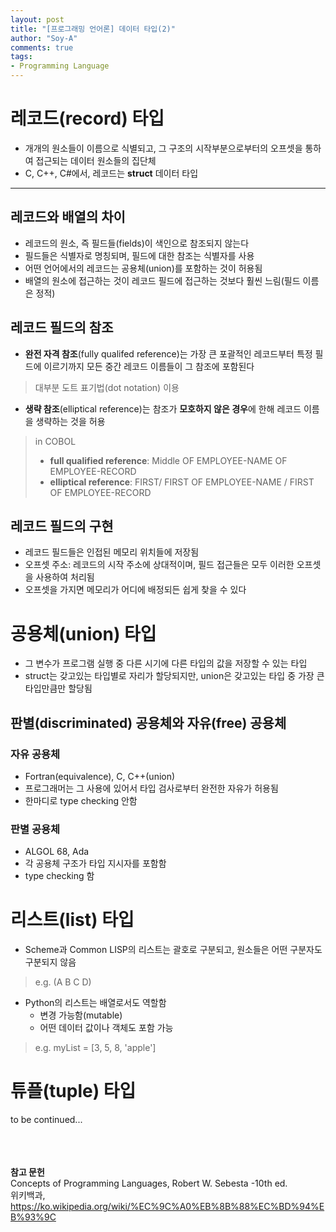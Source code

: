 ```yaml
---
layout: post
title: "[프로그래밍 언어론] 데이터 타입(2)"
author: "Soy-A"
comments: true
tags:
- Programming Language
---
```


# 레코드(record) 타입

- 개개의 원소들이 이름으로 식별되고, 그 구조의 시작부분으로부터의 오프셋을 통하여 접근되는 데이터 원소들의 집단체
- C, C++, C#에서, 레코드는 **struct** 데이터 타입

---

## 레코드와 배열의 차이

- 레코드의 원소, 즉 필드들(fields)이 색인으로 참조되지 않는다
- 필드들은 식별자로 명칭되며, 필드에 대한 참조는 식별자를 사용
- 어떤 언어에서의 레코드는 공용체(union)를 포함하는 것이 허용됨
- 배열의 원소에 접근하는 것이 레코드 필드에 접근하는 것보다 훨씬 느림(필드 이름은 정적)

## 레코드 필드의 참조

- **완전 자격 참조**(fully qualifed reference)는 가장 큰 포괄적인 레코드부터 특정 필드에 이르기까지 모든 중간 레코드 이름들이 그 참조에 포함된다
> 대부분 도트 표기법(dot notation) 이용
- **생략 참조**(elliptical reference)는 참조가 **모호하지 않은 경우**에 한해 레코드 이름을 생략하는 것을 허용
> in COBOL
>- **full qualified reference**: Middle OF EMPLOYEE-NAME OF EMPLOYEE-RECORD
>- **elliptical reference**: FIRST/ FIRST OF EMPLOYEE-NAME / FIRST OF EMPLOYEE-RECORD

## 레코드 필드의 구현

- 레코드 필드들은 인접된 메모리 위치들에 저장됨
- 오프셋 주소: 레코드의 시작 주소에 상대적이며, 필드 접근들은 모두 이러한 오프셋을 사용하여 처리됨
- 오프셋을 가지면 메모리가 어디에 배정되든 쉽게 찾을 수 있다

# 공용체(union) 타입

- 그 변수가 프로그램 실행 중 다른 시기에 다른 타입의 값을 저장할 수 있는 타입
- struct는 갖고있는 타입별로 자리가 할당되지만, union은 갖고있는 타입 중 가장 큰 타입만큼만 할당됨

## 판별(discriminated) 공용체와 자유(free) 공용체

### 자유 공용체

- Fortran(equivalence), C, C++(union)
- 프로그래머는 그 사용에 있어서 타입 검사로부터 완전한 자유가 허용됨
- 한마디로 type checking 안함

### 판별 공용체

- ALGOL 68, Ada
- 각 공용체 구조가 타입 지시자를 포함함
- type checking 함

# 리스트(list) 타입

- Scheme과 Common LISP의 리스트는 괄호로 구분되고, 원소들은 어떤 구분자도 구분되지 않음
> e.g. (A B C D)
- Python의 리스트는 배열로서도 역할함
  - 변경 가능함(mutable)
  - 어떤 데이터 값이나 객체도 포함 가능
> e.g. myList = [3, 5, 8, 'apple']

# 튜플(tuple) 타입

to be continued...





<br/><br/><br/>
**참고 문헌**<br/>
Concepts of Programming Languages, Robert W. Sebesta -10th ed.<br/>
위키백과, https://ko.wikipedia.org/wiki/%EC%9C%A0%EB%8B%88%EC%BD%94%EB%93%9C
